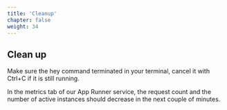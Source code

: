 ```yaml
---
title: 'Cleanup'
chapter: false
weight: 34
---
```


## Clean up

Make sure the hey command terminated in your terminal, cancel it with Ctrl+C if it is still running.

In the metrics tab of our App Runner service, the request count and the number of active instances should decrease in the next couple of minutes.